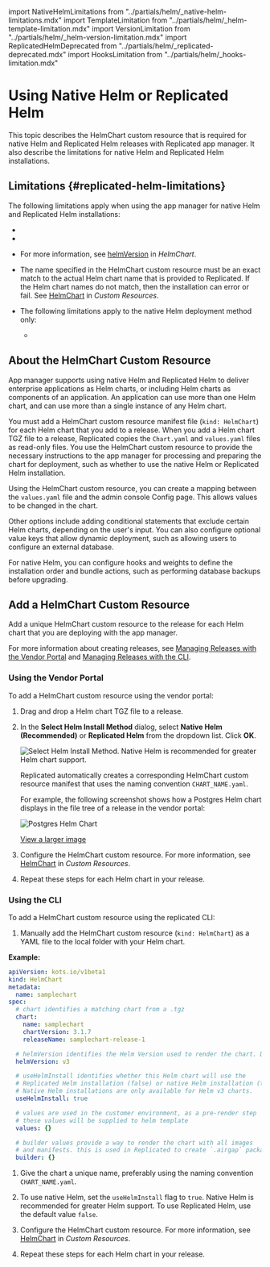 import NativeHelmLimitations from "../partials/helm/_native-helm-limitations.mdx"
import TemplateLimitation from "../partials/helm/_helm-template-limitation.mdx"
import VersionLimitation from "../partials/helm/_helm-version-limitation.mdx"
import ReplicatedHelmDeprecated from "../partials/helm/_replicated-deprecated.mdx"
import HooksLimitation from "../partials/helm/_hooks-limitation.mdx"

# Using Native Helm or Replicated Helm

This topic describes the HelmChart custom resource that is required for native Helm and Replicated Helm releases with Replicated app manager. It also describe the limitations for native Helm and Replicated Helm installations.

## Limitations {#replicated-helm-limitations}

The following limitations apply when using the app manager for native Helm and Replicated Helm installations:
* <ReplicatedHelmDeprecated/>
* <TemplateLimitation/>
* <VersionLimitation/>

  For more information, see [helmVersion](/reference/custom-resource-helmchart#helmversion) in _HelmChart_.
* The name specified in the HelmChart custom resource must be an exact match to the actual Helm chart name that is provided to Replicated. If the Helm chart names do not match, then the installation can error or fail. See [HelmChart](/reference/custom-resource-helmchart) in _Custom Resources_.

* The following limitations apply to the native Helm deployment method only:

  <NativeHelmLimitations/>

  * <HooksLimitation/>

## About the HelmChart Custom Resource

App manager supports using native Helm and Replicated Helm to deliver enterprise applications as Helm charts, or including Helm charts as components of an application. An application can use more than one Helm chart, and can use more than a single instance of any Helm chart.

You must add a HelmChart custom resource manifest file (`kind: HelmChart`) for each Helm chart that you add to a release. When you add a Helm chart TGZ file to a release, Replicated copies the `Chart.yaml` and `values.yaml` files as read-only files. You use the HelmChart custom resource to provide the necessary instructions to the app manager for processing and preparing the chart for deployment, such as whether to use the native Helm or Replicated Helm installation. 

Using the HelmChart custom resource, you can create a mapping between the `values.yaml` file and the admin console Config page. This allows values to be changed in the chart. 

Other options include adding conditional statements that exclude certain Helm charts, depending on the user's input. You can also configure optional value keys that allow dynamic deployment, such as allowing users to configure an external database.

For native Helm, you can configure hooks and weights to define the installation order and bundle actions, such as performing database backups before upgrading.


## Add a HelmChart Custom Resource

Add a unique HelmChart custom resource to the release for each Helm chart that you are deploying with the app manager.

For more information about creating releases, see [Managing Releases with the Vendor Portal](releases-creating-releases) and [Managing Releases with the CLI](releases-creating-cli).

### Using the Vendor Portal

To add a HelmChart custom resource using the vendor portal:

1. Drag and drop a Helm chart TGZ file to a release. 
1. In the **Select Helm Install Method** dialog, select **Native Helm (Recommended)** or **Replicated Helm** from the dropdown list. Click **OK**. 

    ![Select Helm Install Method. Native Helm is recommended for greater Helm chart support.](/images/helm-select-install-method.png)

    Replicated automatically creates a corresponding HelmChart custom resource manifest that uses the naming convention `CHART_NAME.yaml`.

    For example, the following screenshot shows how a Postgres Helm chart displays in the file tree of a release in the vendor portal:

    ![Postgres Helm Chart](/images/postgres-helm-chart.png)

    [View a larger image](/images/postgres-helm-chart.png)

1. Configure the HelmChart custom resource. For more information, see [HelmChart](/reference/custom-resource-helmchart) in _Custom Resources_.

1. Repeat these steps for each Helm chart in your release.

### Using the CLI

To add a HelmChart custom resource using the replicated CLI:
  
1. Manually add the HelmChart custom resource (`kind: HelmChart`) as a YAML file to the local folder with your Helm chart.

  **Example:**
      
  ```yaml
  apiVersion: kots.io/v1beta1
  kind: HelmChart
  metadata:
    name: samplechart
  spec:
    # chart identifies a matching chart from a .tgz
    chart:
      name: samplechart
      chartVersion: 3.1.7
      releaseName: samplechart-release-1

    # helmVersion identifies the Helm Version used to render the chart. Default is v3.
    helmVersion: v3

    # useHelmInstall identifies whether this Helm chart will use the
    # Replicated Helm installation (false) or native Helm installation (true). Default is false.
    # Native Helm installations are only available for Helm v3 charts.
    useHelmInstall: true

    # values are used in the customer environment, as a pre-render step
    # these values will be supplied to helm template
    values: {}

    # builder values provide a way to render the chart with all images
    # and manifests. this is used in Replicated to create `.airgap` packages
    builder: {}
  ```
      
1. Give the chart a unique name, preferably using the naming convention `CHART_NAME.yaml`. 
      
1. To use native Helm, set the `useHelmInstall` flag to `true`. Native Helm is recommended for greater Helm support. To use Replicated Helm, use the default value `false`.

1. Configure the HelmChart custom resource. For more information, see [HelmChart](/reference/custom-resource-helmchart) in _Custom Resources_.

1. Repeat these steps for each Helm chart in your release.